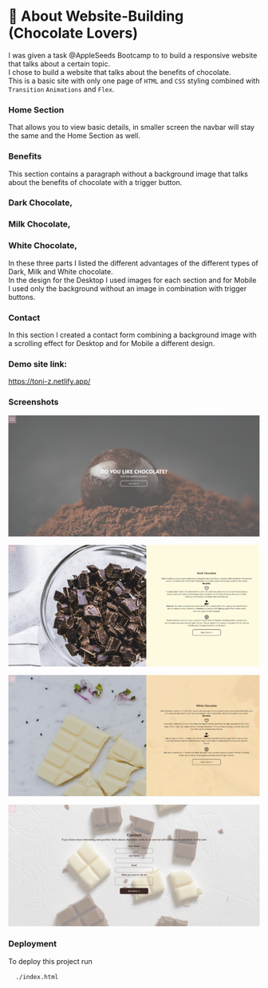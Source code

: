 # 🍫 About Website-Building (Chocolate Lovers)

I was given a task @AppleSeeds Bootcamp to to build a responsive website that talks about a certain topic.<br>
I chose to build a website that talks about the benefits of chocolate.<br>
This is a basic site with only one page of `HTML` and `CSS` styling combined with `Transition` `Animations` and `Flex`.

### Home Section

That allows you to view basic details, in smaller screen the navbar will stay the same and the Home Section as well.

### Benefits

This section contains a paragraph without a background image that talks about the benefits of chocolate with a trigger button.

### Dark Chocolate,

### Milk Chocolate,

### White Chocolate,

In these three parts I listed the different advantages of the different types of Dark, Milk and White chocolate.<br>
In the design for the Desktop I used images for each section and for Mobile I used only the background without an image in combination with trigger buttons.

### Contact

In this section I created a contact form combining a background image with a scrolling effect for Desktop and for Mobile a different design.

### Demo site link:

https://toni-z.netlify.app/

### Screenshots

![Alt text](/Assets/img/screenshot_section_1.pnj.PNG)

![plot](/Assets/img/screenshot_section_2.pnj.PNG)

![plot](./Assets/img/screenshot_section_3.pnj.PNG)

![plot](/Assets/img/screenshot_section_4.pnj.PNG)

### Deployment

To deploy this project run

```bash
  ./index.html
```
